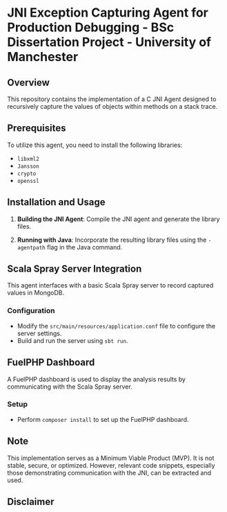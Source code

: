 # JNI Exception Capturing Agent for Production Debugging - BSc Dissertation Project - University of Manchester

## Overview
This repository contains the implementation of a C JNI Agent designed to recursively capture the values of objects within methods on a stack trace.

## Prerequisites
To utilize this agent, you need to install the following libraries:
- `libxml2`
- `Jansson`
- `crypto`
- `openssl`

## Installation and Usage
1. **Building the JNI Agent**:
   Compile the JNI agent and generate the library files.
   
2. **Running with Java**:
   Incorporate the resulting library files using the `-agentpath` flag in the Java command.

## Scala Spray Server Integration
This agent interfaces with a basic Scala Spray server to record captured values in MongoDB.

### Configuration
- Modify the `src/main/resources/application.conf` file to configure the server settings.
- Build and run the server using `sbt run`.

## FuelPHP Dashboard
A FuelPHP dashboard is used to display the analysis results by communicating with the Scala Spray server.

### Setup
- Perform `composer install` to set up the FuelPHP dashboard.

## Note
This implementation serves as a Minimum Viable Product (MVP). It is not stable, secure, or optimized. However, relevant code snippets, especially those demonstrating communication with the JNI, can be extracted and used.

## Disclaimer
